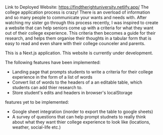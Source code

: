 Link to Deployed Website: https://findtherightuniversity.netlify.app/
The college application process is crazy! There is an overload of information and so many people to communicate your wants and needs with. After watching my sister go through this process recently, I was inspired to create a website that can help seniors come up with a criteria for what they want out of their college experience. This criteria then becomes a guide for their research, and helps them organise their thoughts in a tabular form that is easy to read and even share with their college counceler and parents.

This is a Next.js application.
This website is currently under development. 

The following features have been implemented:
- Landing page that prompts students to write a criteria for their college experience in the form of a list of words
- Convert list of words to the headers of a an editable table, which students can add thier research to.
- Store student's edits and headers in browser's localStorage

features yet to be implemented:
- Google sheet integration (inorder to export the table to google sheets)
- A survey of questions that can help prompt studnets to really think about what they want thier college experience to look like (locations, weather, social-life etc.)


